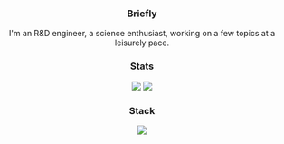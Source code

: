 <h3 align="center">Briefly</h3>
<p align="center">I'm an R&D engineer, a science enthusiast, working on a few topics at a leisurely pace.</p>

<h3 align="center">Stats</h3>
<p align="center">
  <img src="https://github-readme-stats.vercel.app/api?username=nimisbert&show_icons=true&theme=transparent&line_height=20"/>
  <img src="https://github-readme-stats.vercel.app/api/top-langs/?username=nimisbert&theme=transparent&layout=compact"/>
</p>

<h3 align="center">Stack</h3>
<p align="center">
  <a href="https://skillicons.dev">
    <img src="https://skillicons.dev/icons?i=vim,c,cpp,fortran,octave,py,latex,cmake,docker,git,linux" />
  </a>
</p>
